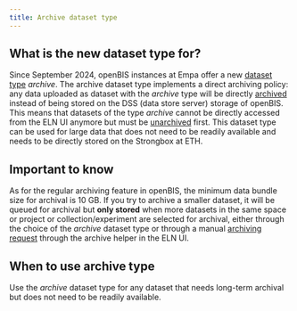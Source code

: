 ```yaml
---
title: Archive dataset type
---
```


## What is the new dataset type for?

Since September 2024, openBIS instances at Empa offer a new [dataset type](https://openbis.readthedocs.io/en/20.10.x/user-documentation/general-users/data-upload.html#data-upload-via-web-ui) *archive*.
The archive dataset type implements a direct archiving policy: any data uploaded as dataset with the *archive* type will be directly [archived](https://openbis.readthedocs.io/en/20.10.x/user-documentation/general-users/data-archiving.html) instead of being stored on the DSS (data store server) storage of openBIS. This means that datasets of the type *archive* cannot be directly accessed from the ELN UI anymore but must be [unarchived](https://openbis.readthedocs.io/en/20.10.x/user-documentation/general-users/data-archiving.html#dataset-unarchiving) first. This dataset type can be used for large data that does not need to be readily available and needs to be directly stored on the Strongbox at ETH.


## Important to know

As for the regular archiving feature in openBIS, the minimum data bundle size for archival is 10 GB. If you try to archive a smaller dataset, it will be queued for archival but **only stored** when more datasets in the same space or project or collection/experiment are selected for archival, either through the choice of the *archive* dataset type or through a manual [archiving request](https://openbis.readthedocs.io/en/20.10.x/user-documentation/general-users/data-archiving.html#dataset-archiving-helper-tool) through the archive helper in the ELN UI.

## When to use archive type

Use the *archive* dataset type for any dataset that needs long-term archival but does not need to be readily available.
